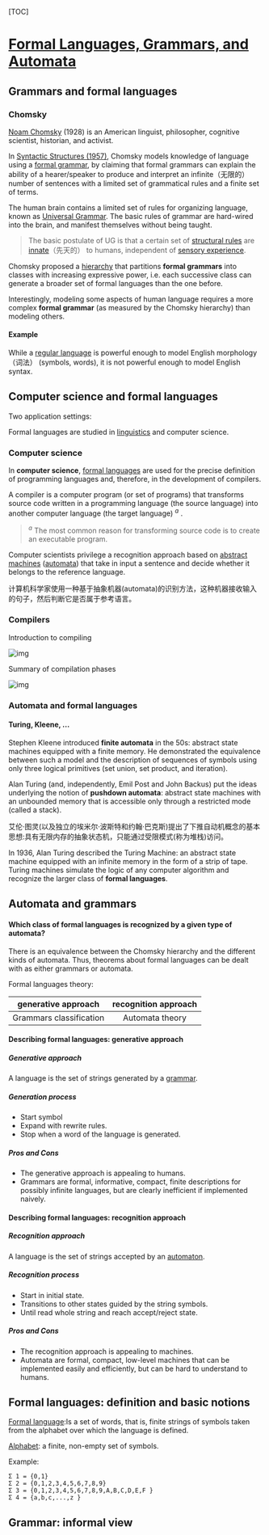 [TOC]


# [Formal Languages, Grammars, and Automata](http://www.sti.uniurb.it/aldini/publications/lfga.pdf)



## Grammars and formal languages

### Chomsky

[Noam Chomsky](https://en.wikipedia.org/wiki/Noam_Chomsky) (1928) is an American linguist, philosopher, cognitive scientist, historian, and activist.

In [Syntactic Structures (1957)](https://en.wikipedia.org/wiki/Syntactic_Structures), Chomsky models knowledge of language using a [formal grammar](https://en.wikipedia.org/wiki/Formal_grammar), by claiming that formal grammars can explain the ability of a hearer/speaker to produce and interpret an
infinite（无限的） number of sentences with a limited set of grammatical rules and a finite set of terms.

The human brain contains a limited set of rules for organizing language, known as [Universal Grammar](https://en.wikipedia.org/wiki/Universal_grammar). The basic rules of grammar are hard-wired into the brain, and manifest themselves without being taught.

>  The basic postulate of UG is that a certain set of [structural rules](https://en.wikipedia.org/wiki/Grammar) are [innate](https://en.wikipedia.org/wiki/A_priori_and_a_posteriori)（先天的） to humans, independent of [sensory experience](https://en.wikipedia.org/wiki/Sensory_experience). 

Chomsky proposed a [hierarchy](https://en.wikipedia.org/wiki/Chomsky_hierarchy) that partitions **formal grammars** into classes with increasing expressive power, i.e. each successive class can generate a broader set of formal languages than the one before.

Interestingly, modeling some aspects of human language requires a more complex **formal grammar** (as measured by the Chomsky hierarchy) than modeling others.

#### Example

While a [regular language](https://en.wikipedia.org/wiki/Regular_language) is powerful enough to model English morphology（词法） (symbols, words), it is not powerful enough to model English syntax.

## Computer science and formal languages

Two application settings:

Formal languages are studied in [linguistics](https://en.wikipedia.org/wiki/Linguistics) and computer science.



### Computer science

In **computer science**, [formal languages](https://en.wikipedia.org/wiki/Formal_language) are used for the precise definition of programming languages and, therefore, in the development of compilers.

A compiler is a computer program (or set of programs) that transforms source code written in a programming language (the source language) into another computer language (the target language) $^a$ .

> $^a$ The most common reason for transforming source code is to create an executable program.

Computer scientists privilege a recognition approach based on [abstract machines](https://en.wikipedia.org/wiki/Abstract_machine) ([automata](https://en.wikipedia.org/wiki/Automata_theory)) that take in input a sentence and decide whether it belongs to the reference language.

计算机科学家使用一种基于抽象机器(automata)的识别方法，这种机器接收输入的句子，然后判断它是否属于参考语言。

### Compilers

Introduction to compiling



 ![img](https://media.geeksforgeeks.org/wp-content/uploads/compileProcess.jpg) 





Summary of compilation phases

 ![img](https://media.geeksforgeeks.org/wp-content/uploads/compilerDesign.jpg) 



### Automata and formal languages

#### Turing, Kleene, ...

Stephen Kleene introduced **finite automata** in the 50s: abstract state machines equipped with a finite memory. He demonstrated the equivalence between such a model and the description of sequences of
symbols using only three logical primitives (set union, set product, and iteration).

Alan Turing (and, independently, Emil Post and John Backus) put the ideas underlying the notion of **pushdown automata**: abstract state machines with an unbounded memory that is accessible only through a restricted mode (called a stack).

艾伦·图灵(以及独立的埃米尔·波斯特和约翰·巴克斯)提出了下推自动机概念的基本思想:具有无限内存的抽象状态机，只能通过受限模式(称为堆栈)访问。

In 1936, Alan Turing described the Turing Machine: an abstract state machine equipped with an infinite memory in the form of a strip of tape. Turing machines simulate the logic of any computer algorithm
and recognize the larger class of **formal languages**.



## Automata and grammars

#### Which class of formal languages is recognized by a given type of automata?

There is an equivalence between the Chomsky hierarchy and the different kinds of automata. Thus, theorems about formal languages can be dealt with as either grammars or automata.

Formal languages theory:

|   generative approach   | recognition approach |
| :---------------------: | :------------------: |
| Grammars classification |   Automata theory    |

#### Describing formal languages: generative approach

##### Generative approach

A language is the set of strings generated by a [grammar](https://en.wikipedia.org/wiki/Formal_grammar).

##### Generation process

- Start symbol
- Expand with rewrite rules.
- Stop when a word of the language is generated.

##### Pros and Cons

- The generative approach is appealing to humans.
- Grammars are formal, informative, compact, finite descriptions for possibly infinite languages, but are clearly inefficient if implemented naively.

#### Describing formal languages: recognition approach

##### Recognition approach

A language is the set of strings accepted by an [automaton](https://en.wikipedia.org/wiki/Automata_theory).

##### Recognition process

- Start in initial state.
- Transitions to other states guided by the string symbols.
- Until read whole string and reach accept/reject state.

##### Pros and Cons

- The recognition approach is appealing to machines.
- Automata are formal, compact, low-level machines that can be implemented easily and efficiently, but can be hard to understand to humans.



## Formal languages: definition and basic notions

[Formal language](https://en.wikipedia.org/wiki/Formal_language):Is a set of words, that is, finite strings of symbols taken from the alphabet over which the language is defined. 

[Alphabet](https://en.wikipedia.org/wiki/Alphabet_(formal_languages)): a finite, non-empty set of symbols.

Example:

```
Σ 1 = {0,1}
Σ 2 = {0,1,2,3,4,5,6,7,8,9}
Σ 3 = {0,1,2,3,4,5,6,7,8,9,A,B,C,D,E,F }
Σ 4 = {a,b,c,...,z }
```



## Grammar: informal view